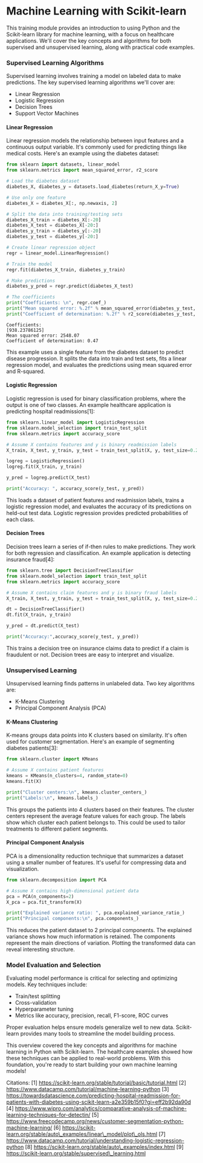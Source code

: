 # Machine Learning with Scikit-learn

This training module provides an introduction to using Python and the Scikit-learn library for machine learning, with a focus on healthcare applications. We'll cover the key concepts and algorithms for both supervised and unsupervised learning, along with practical code examples.

### Supervised Learning Algorithms

Supervised learning involves training a model on labeled data to make predictions. The key supervised learning algorithms we'll cover are:

* Linear Regression
* Logistic Regression
* Decision Trees
* Support Vector Machines

#### Linear Regression

Linear regression models the relationship between input features and a continuous output variable. It's commonly used for predicting things like medical costs. Here's an example using the diabetes dataset:

```python
from sklearn import datasets, linear_model
from sklearn.metrics import mean_squared_error, r2_score

# Load the diabetes dataset
diabetes_X, diabetes_y = datasets.load_diabetes(return_X_y=True)

# Use only one feature
diabetes_X = diabetes_X[:, np.newaxis, 2]

# Split the data into training/testing sets
diabetes_X_train = diabetes_X[:-20] 
diabetes_X_test = diabetes_X[-20:]
diabetes_y_train = diabetes_y[:-20]
diabetes_y_test = diabetes_y[-20:]

# Create linear regression object
regr = linear_model.LinearRegression()

# Train the model 
regr.fit(diabetes_X_train, diabetes_y_train)

# Make predictions
diabetes_y_pred = regr.predict(diabetes_X_test)

# The coefficients
print("Coefficients: \n", regr.coef_)
print("Mean squared error: %.2f" % mean_squared_error(diabetes_y_test, diabetes_y_pred))
print("Coefficient of determination: %.2f" % r2_score(diabetes_y_test, diabetes_y_pred))
```

```
Coefficients: 
[938.23786125]
Mean squared error: 2548.07
Coefficient of determination: 0.47
```

This example uses a single feature from the diabetes dataset to predict disease progression. It splits the data into train and test sets, fits a linear regression model, and evaluates the predictions using mean squared error and R-squared.

#### Logistic Regression

Logistic regression is used for binary classification problems, where the output is one of two classes. An example healthcare application is predicting hospital readmissions\[1]:

```python
from sklearn.linear_model import LogisticRegression
from sklearn.model_selection import train_test_split
from sklearn.metrics import accuracy_score

# Assume X contains features and y is binary readmission labels 
X_train, X_test, y_train, y_test = train_test_split(X, y, test_size=0.25)

logreg = LogisticRegression()
logreg.fit(X_train, y_train)

y_pred = logreg.predict(X_test)

print("Accuracy: ", accuracy_score(y_test, y_pred))
```

This loads a dataset of patient features and readmission labels, trains a logistic regression model, and evaluates the accuracy of its predictions on held-out test data. Logistic regression provides predicted probabilities of each class.

#### Decision Trees

Decision trees learn a series of if-then rules to make predictions. They work for both regression and classification. An example application is detecting insurance fraud\[4]:

```python
from sklearn.tree import DecisionTreeClassifier 
from sklearn.model_selection import train_test_split
from sklearn.metrics import accuracy_score

# Assume X contains claim features and y is binary fraud labels
X_train, X_test, y_train, y_test = train_test_split(X, y, test_size=0.25) 

dt = DecisionTreeClassifier()
dt.fit(X_train, y_train)

y_pred = dt.predict(X_test)

print("Accuracy:",accuracy_score(y_test, y_pred))
```

This trains a decision tree on insurance claims data to predict if a claim is fraudulent or not. Decision trees are easy to interpret and visualize.

### Unsupervised Learning

Unsupervised learning finds patterns in unlabeled data. Two key algorithms are:

* K-Means Clustering
* Principal Component Analysis (PCA)

#### K-Means Clustering

K-means groups data points into K clusters based on similarity. It's often used for customer segmentation. Here's an example of segmenting diabetes patients\[3]:

```python
from sklearn.cluster import KMeans

# Assume X contains patient features 
kmeans = KMeans(n_clusters=4, random_state=0) 
kmeans.fit(X)

print("Cluster centers:\n", kmeans.cluster_centers_)  
print("Labels:\n", kmeans.labels_)
```

This groups the patients into 4 clusters based on their features. The cluster centers represent the average feature values for each group. The labels show which cluster each patient belongs to. This could be used to tailor treatments to different patient segments.

#### Principal Component Analysis

PCA is a dimensionality reduction technique that summarizes a dataset using a smaller number of features. It's useful for compressing data and visualization.

```python
from sklearn.decomposition import PCA

# Assume X contains high-dimensional patient data
pca = PCA(n_components=2)
X_pca = pca.fit_transform(X) 

print("Explained variance ratio: ", pca.explained_variance_ratio_)  
print("Principal components:\n", pca.components_)
```

This reduces the patient dataset to 2 principal components. The explained variance shows how much information is retained. The components represent the main directions of variation. Plotting the transformed data can reveal interesting structure.

### Model Evaluation and Selection

Evaluating model performance is critical for selecting and optimizing models. Key techniques include:

* Train/test splitting
* Cross-validation
* Hyperparameter tuning
* Metrics like accuracy, precision, recall, F1-score, ROC curves

Proper evaluation helps ensure models generalize well to new data. Scikit-learn provides many tools to streamline the model building process.

This overview covered the key concepts and algorithms for machine learning in Python with Scikit-learn. The healthcare examples showed how these techniques can be applied to real-world problems. With this foundation, you're ready to start building your own machine learning models!

Citations: \[1] https://scikit-learn.org/stable/tutorial/basic/tutorial.html \[2] https://www.datacamp.com/tutorial/machine-learning-python \[3] https://towardsdatascience.com/predicting-hospital-readmission-for-patients-with-diabetes-using-scikit-learn-a2e359b15f0?gi=eff2b92da90d \[4] https://www.wipro.com/analytics/comparative-analysis-of-machine-learning-techniques-for-detectin/ \[5] https://www.freecodecamp.org/news/customer-segmentation-python-machine-learning/ \[6] https://scikit-learn.org/stable/auto\_examples/linear\_model/plot\_ols.html \[7] https://www.datacamp.com/tutorial/understanding-logistic-regression-python \[8] https://scikit-learn.org/stable/auto\_examples/index.html \[9] https://scikit-learn.org/stable/supervised\_learning.html
